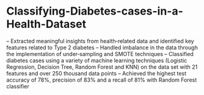 # Classifying-Diabetes-cases-in-a-Health-Dataset
– Extracted meaningful insights from health‐related data and identified key features related to Type 2 diabetes
– Handled imbalance in the data through the implementation of under‐sampling and SMOTE techniques
– Classified diabetes cases using a variety of machine learning techniques (Logistic Regression, Decision Tree,
Random Forest and KNN) on the data set with 21 features and over 250 thousand data points
– Achieved the highest test accuracy of 78%, precision of 83% and a recall of 81% with Random Forest classifier
